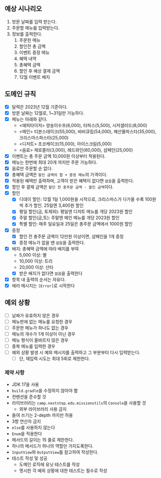 ## 예상 시나리오
1. 방문 날짜를 입력 받는다.
2. 주문할 메뉴를 입력받는다.
3. 정보를 출력한다.
   1. 주문한 메뉴
   2. 할인전 총 금액
   3. 이벤트 증정 메뉴
   4. 혜택 내역
   5. 총혜택 금액
   6. 할인 후 예상 결제 금액
   7. 12월 이벤트 배지
## 도메인 규칙
- [x] 달력은 2023년 12월 기준이다.
- [x] 방문 날짜는 12월로, 1~31일만 가능하다.
- [x] 메뉴는 아래와 같다.
  - <애피타이저> 양송이수프(6,000), 타파스(5,500), 시저샐러드(8,000)
  - <메인> 티본스테이크(55,000), 바비큐립(54,000), 해산물파스타(35,000), 크리스마스파스타(25,000)
  - <디저트> 초코케이크(15,000), 아이스크림(5,000)
  - <음료> 제로콜라(3,000), 레드와인(60,000), 샴페인(25,000)
- [x] 이벤트는 총 주문 금액 10,000원 이상부터 적용된다.
- [x] 메뉴는 한번에 최대 20개 까지만 주문 가능하다.
- [x] 음료만 주문할 순 없다.
- [x] 총혜택 금액은 `할인 금액의 합 + 증정 메뉴`의 가격이다.
- [x] 적용된 혜택만 출력하며, 고객이 받은 혜택이 없다면 `없음`을 출력한다.
- [x] 할인 후 결제 금액은 `할인 전 총주문 금액 - 할인 금액`이다.
- [x] 할인
  - [x] 디데이 할인: 12월 1일 1,000원을 시작으로, 크리스마스가 다가올 수록 100원씩 추가 할인. 25일엔 3,400원 할인
  - [x] 평일 할인(금, 토제외): 평일엔 디저트 메뉴를 개당 2023원 할인
  - [x] 주말 할인(금,토): 주말엔 메인 메뉴를 개당 2023원 할인
  - [x] 특별 할인: 매주 일요일과 25일은 총주문 금액에서 1000원 할인
- [x] 증정
  - [x] 할인 전 총주문 금액이 12만원 이상이면, 샴페인을 1개 증정
  - [x] 증정 메뉴가 없을 땐 `없음`을 출력한다.
- [x] 배지: 총혜택 금액에 따라 배지를 부여
  - 5,000 이상: 별
  - 10,000 이상: 트리
  - 20,000 이상: 산타
  - [x] 받은 배지가 없다면 `없음`을 출력한다
- [x] 항목 내 출력의 순서는 자유다.
- [x] 에러 메시지는 `[Error]`로 시작한다
## 예외 상황
- [ ] 날짜가 유효하지 않은 경우
- [ ] 메뉴판에 없는 메뉴를 요청한 경우
- [ ] 주문한 메뉴가 하나도 없는 경우
- [ ] 메뉴의 개수가 1개 이상이 아닌 경우
- [ ] 메뉴 형식이 올바르지 않은 경우
- [ ] 중복 메뉴를 입력한 경우
- [ ] 예외 상황 발생 시 예외 메시지를 출력하고 그 부분부터 다시 입력받는다.
    - [ ] 단, 재입력 시도는 최대 5회로 제한한다.
### 제약 사항
- JDK 17을 사용
- `build.gradle`을 수정하지 않아야 함
- 컨벤션을 준수할 것
- 라이브러리는 `camp.nextstep.edu.missionutils`의 `Console`을 사용할 것
    - 외부 라이브러리 사용 금지
- 들여 쓰기는 2-depth 까지만 허용
- 3항 연산자 금지
- `else`를 사용하지 않는다
- `Enum`을 적용한다
- 메서드의 길이는 15 줄로 제한한다.
- 하나의 메서드가 하나의 역할만 가지도록한다.
- `InputView`와 `OutputView`를 참고하여 작성한다.
- 테스트 작성 및 성공
    - 도메인 로직에 유닛 테스트를 작성
    - 명시한 각 예외 상황에 대한 테스트는 필수로 작성